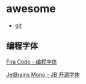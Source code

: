# awesome

- [git](./git.md)

## 编程字体

[Fira Code - 编程字体](https://github.com/tonsky/FiraCode)

[JetBrains Mono - JB 开源字体](https://www.jetbrains.com/lp/mono/)
